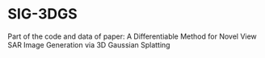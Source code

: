 # SIG-3DGS
Part of the code and data of paper: A Differentiable Method for Novel View SAR Image Generation via 3D Gaussian Splatting

